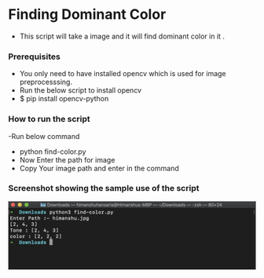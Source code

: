 # Finding Dominant Color  

- This script will take a image and it will find dominant color in it .

### Prerequisites
- You only need to have installed opencv which is used for image preprocesssing.
- Run the below script to install opencv
- $ pip install opencv-python

### How to run the script
-Run below command 
- python find-color.py
- Now Enter the path for image 
- Copy Your image path and enter in the command

### Screenshot showing the sample use of the script

![Screenshot](shot.png)


